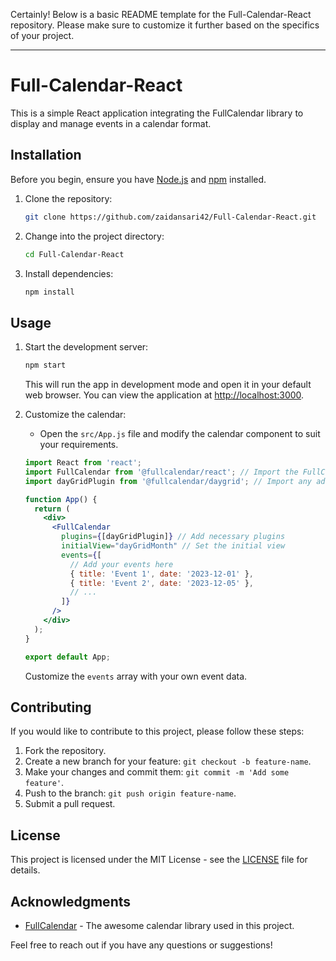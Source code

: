 Certainly! Below is a basic README template for the Full-Calendar-React repository. Please make sure to customize it further based on the specifics of your project.

---

# Full-Calendar-React

This is a simple React application integrating the FullCalendar library to display and manage events in a calendar format.

## Installation

Before you begin, ensure you have [Node.js](https://nodejs.org/) and [npm](https://www.npmjs.com/) installed.

1. Clone the repository:

   ```bash
   git clone https://github.com/zaidansari42/Full-Calendar-React.git
   ```

2. Change into the project directory:

   ```bash
   cd Full-Calendar-React
   ```

3. Install dependencies:

   ```bash
   npm install
   ```

## Usage

1. Start the development server:

   ```bash
   npm start
   ```

   This will run the app in development mode and open it in your default web browser. You can view the application at [http://localhost:3000](http://localhost:3000).

2. Customize the calendar:

   - Open the `src/App.js` file and modify the calendar component to suit your requirements.

   ```jsx
   import React from 'react';
   import FullCalendar from '@fullcalendar/react'; // Import the FullCalendar component
   import dayGridPlugin from '@fullcalendar/daygrid'; // Import any additional plugins you need

   function App() {
     return (
       <div>
         <FullCalendar
           plugins={[dayGridPlugin]} // Add necessary plugins
           initialView="dayGridMonth" // Set the initial view
           events={[
             // Add your events here
             { title: 'Event 1', date: '2023-12-01' },
             { title: 'Event 2', date: '2023-12-05' },
             // ...
           ]}
         />
       </div>
     );
   }

   export default App;
   ```

   Customize the `events` array with your own event data.

## Contributing

If you would like to contribute to this project, please follow these steps:

1. Fork the repository.
2. Create a new branch for your feature: `git checkout -b feature-name`.
3. Make your changes and commit them: `git commit -m 'Add some feature'`.
4. Push to the branch: `git push origin feature-name`.
5. Submit a pull request.

## License

This project is licensed under the MIT License - see the [LICENSE](LICENSE) file for details.

## Acknowledgments

- [FullCalendar](https://fullcalendar.io/) - The awesome calendar library used in this project.

Feel free to reach out if you have any questions or suggestions!
